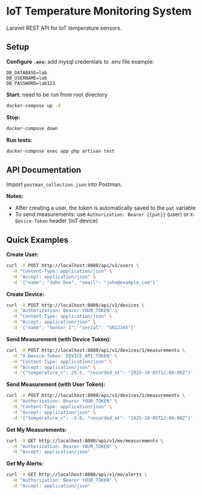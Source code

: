 # IoT Temperature Monitoring System

Laravel REST API for IoT temperature sensors.

## Setup

**Configure `.env`:**
add mysql credentials to .env file example:
```env
DB_DATABASE=lab
DB_USERNAME=lab
DB_PASSWORD=lab123
```

**Start:** need to be run from root directory
```bash
docker-compose up -d
```

**Stop:**
```bash
docker-compose down
```

**Run tests:**
```bash
docker-compose exec app php artisan test
```

## API Documentation

Import `postman_collection.json` into Postman.

**Notes:**
- After creating a user, the token is automatically saved to the `pat` variable
- To send measurements: use `Authorization: Bearer {{pat}}` (user) or `X-Device-Token` header (IoT device)

## Quick Examples

**Create User:**
```bash
curl -X POST http://localhost:8080/api/v1/users \
  -H "Content-Type: application/json" \
  -H "Accept: application/json" \
  -d '{"name": "John Doe", "email": "john@example.com"}'
```

**Create Device:**
```bash
curl -X POST http://localhost:8080/api/v1/devices \
  -H "Authorization: Bearer YOUR_TOKEN" \
  -H "Content-Type: application/json" \
  -H "Accept: application/json" \
  -d '{"name": "Sensor 1", "serial": "SN12345"}'
```

**Send Measurement (with Device Token):**
```bash
curl -X POST http://localhost:8080/api/v1/devices/1/measurements \
  -H "X-Device-Token: DEVICE_API_TOKEN" \
  -H "Content-Type: application/json" \
  -H "Accept: application/json" \
  -d '{"temperature_c": 25.5, "recorded_at": "2025-10-05T12:00:00Z"}'
```

**Send Measurement (with User Token):**
```bash
curl -X POST http://localhost:8080/api/v1/devices/1/measurements \
  -H "Authorization: Bearer YOUR_TOKEN" \
  -H "Content-Type: application/json" \
  -H "Accept: application/json" \
  -d '{"temperature_c": -5.0, "recorded_at": "2025-10-05T12:00:00Z"}'
```

**Get My Measurements:**
```bash
curl -X GET http://localhost:8080/api/v1/me/measurements \
  -H "Authorization: Bearer YOUR_TOKEN" \
  -H "Accept: application/json"
```

**Get My Alerts:**
```bash
curl -X GET http://localhost:8080/api/v1/me/alerts \
  -H "Authorization: Bearer YOUR_TOKEN" \
  -H "Accept: application/json"
```

